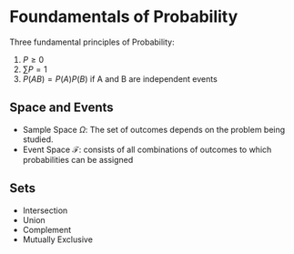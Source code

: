 # Foundamentals of Probability

Three fundamental principles of Probability:
1. $P \geq 0$
2. $\sum P = 1$
3. $P(AB) = P(A)P(B)$ if A and B are independent events

## Space and Events
 
- Sample Space $\Omega$: The set of outcomes depends on the problem being studied. 
- Event Space $\mathcal{F}$: consists of all combinations of outcomes to which probabilities can be assigned

## Sets

- Intersection
- Union
- Complement
- Mutually Exclusive